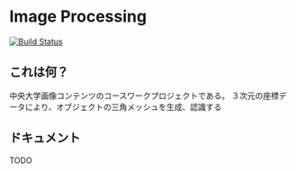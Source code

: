 # Image Processing
[![Build Status](https://travis-ci.org/FR1SK-CHUO/image-processing.svg?branch=master)](https://travis-ci.org/FR1SK-CHUO/image-processing)
## これは何？
中央大学画像コンテンツのコースワークプロジェクトである。
３次元の座標データにより、オブジェクトの三角メッシュを生成、認識する

## ドキュメント
TODO
